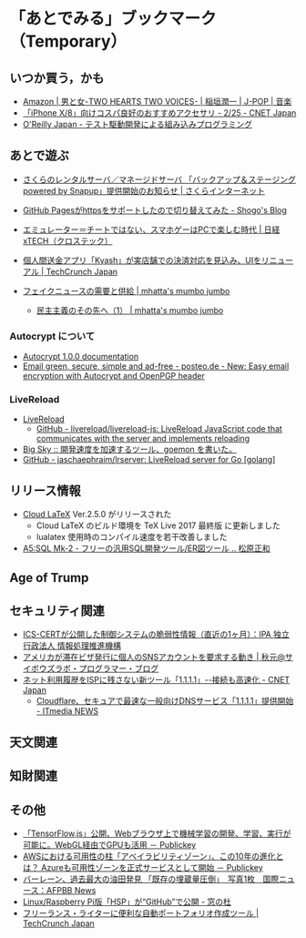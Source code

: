 # 「あとでみる」ブックマーク（Temporary）

## いつか買う，かも

- [Amazon | 男と女-TWO HEARTS TWO VOICES- | 稲垣潤一 | J-POP | 音楽](https://www.amazon.co.jp/exec/obidos/ASIN/B001G6RB7W/baldandersinf-22/)
- [「iPhone X/8」向けコスパ良好のおすすめアクセサリ - 2/25 - CNET Japan](https://japan.cnet.com/article/35112045/2/)
- [O'Reilly Japan - テスト駆動開発による組み込みプログラミング](https://www.oreilly.co.jp/books/9784873116143/)

## あとで遊ぶ

- [さくらのレンタルサーバ／マネージドサーバ 「バックアップ＆ステージング powered by Snapup」提供開始のお知らせ | さくらインターネット](https://www.sakura.ad.jp/news/sakurainfo/newsentry.php?id=1848)
- [GitHub Pagesがhttpsをサポートしたので切り替えてみた - Shogo's Blog](https://shogo82148.github.io/blog/2016/06/10/github-page-supports-https/)
- [エミュレーター＝チートではない、スマホゲーはPCで楽しむ時代 | 日経 xTECH（クロステック）](http://tech.nikkeibp.co.jp/atcl/nxt/column/18/00134/030200021/)
- [個人間送金アプリ「Kyash」が実店舗での決済対応を見込み、UIをリニューアル  |  TechCrunch Japan](http://jp.techcrunch.com/2018/03/05/kyash-renews-their-ui/)

- [フェイクニュースの需要と供給 | mhatta's mumbo jumbo](http://www.mhatta.org/wp/blog/2018/03/08/supply-and-demand-of-fakenews/)
    - [民主主義のその先へ（1） | mhatta's mumbo jumbo](http://www.mhatta.org/wp/blog/2018/03/15/beyond-democracy-1/)

### Autocrypt について

- [Autocrypt 1.0.0 documentation](https://autocrypt.org/)
- [Email green, secure, simple and ad-free - posteo.de - New: Easy email encryption with Autocrypt and OpenPGP header](https://posteo.de/en/blog/new-easy-email-encryption-with-autocrypt-and-openpgp-header)

### LiveReload

- [LiveReload](http://livereload.com/)
    - [GitHub - livereload/livereload-js: LiveReload JavaScript code that communicates with the server and implements reloading](https://github.com/livereload/livereload-js)
- [Big Sky :: 開発速度を加速するツール、goemon を書いた。](https://mattn.kaoriya.net/software/lang/go/20150223224545.htm)
- [GitHub - jaschaephraim/lrserver: LiveReload server for Go [golang]](https://github.com/jaschaephraim/lrserver)


## リリース情報

- [Cloud LaTeX](https://cloudlatex.io/ "Cloud LaTeX | Build your own LaTeX environment, in seconds") Ver.2.5.0 がリリースされた
    - Cloud LaTeX のビルド環境を TeX Live 2017 最終版 に更新しました 
    - lualatex 使用時のコンパイル速度を若干改善しました
- [A5:SQL Mk-2 - フリーの汎用SQL開発ツール/ER図ツール .. 松原正和](https://a5m2.mmatsubara.com/)

## Age of Trump


## セキュリティ関連

- [ICS-CERTが公開した制御システムの脆弱性情報（直近の1ヶ月）：IPA 独立行政法人 情報処理推進機構](https://www.ipa.go.jp/security/controlsystem/icsadvisories.html)
- [アメリカが滞在ビザ発行に個人のSNSアカウントを要求する動き | 秋元@サイボウズラボ・プログラマー・ブログ](http://developer.cybozu.co.jp/akky/2018/03/usa-to-require-social-media-accounts-for-visa-application/)
- [ネット利用履歴をISPに残さない新ツール「1.1.1.1」--接続も高速化 - CNET Japan](https://japan.cnet.com/article/35117022/)
    - [Cloudflare、セキュアで最速な一般向けDNSサービス「1.1.1.1」提供開始 - ITmedia NEWS](http://www.itmedia.co.jp/news/articles/1804/02/news074.html)

## 天文関連


## 知財関連


## その他

- [「TensorFlow.js」公開、Webブラウザ上で機械学習の開発、学習、実行が可能に。WebGL経由でGPUも活用 － Publickey](http://www.publickey1.jp/blog/18/tensorflowjswebwebglgpu.html)
- [AWSにおける可用性の柱「アベイラビリティゾーン」、この10年の進化とは？ Azureも可用性ゾーンを正式サービスとして開始 － Publickey](http://www.publickey1.jp/blog/18/aws10_azure.html)
- [バーレーン、過去最大の油田発見 「既存の埋蔵量圧倒」　写真1枚　国際ニュース：AFPBB News](http://www.afpbb.com/articles/-/3169618)
- [Linux/Raspberry Pi版「HSP」が“GitHub”で公開 - 窓の杜](https://forest.watch.impress.co.jp/docs/news/1114799.html)
- [フリーランス・ライターに便利な自動ポートフォリオ作成ツール  |  TechCrunch Japan](https://jp.techcrunch.com/2018/04/01/2018-03-30-cv-portfolios/)

<!-- eof -->
